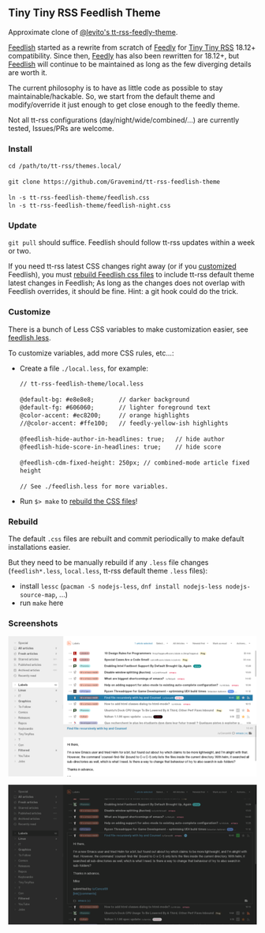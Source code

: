## Tiny Tiny RSS Feedlish Theme

Approximate clone of [@levito's tt-rss-feedly-theme][Feedly].

[Feedlish][] started as a rewrite from scratch of [Feedly][] for [Tiny Tiny
RSS](https://tt-rss.org/) 18.12+ compatibility. Since then, [Feedly][] has also
been rewritten for 18.12+, but [Feedlish][] will continue to be maintained as
long as the few diverging details are worth it.

The current philosophy is to have as little code as possible to stay
maintainable/hackable. So, we start from the default theme and modify/override
it just enough to get close enough to the feedly theme.

Not all tt-rss configurations (day/night/wide/combined/...) are currently
tested, Issues/PRs are welcome.

[Feedly]: https://github.com/levito/tt-rss-feedly-theme
[Feedlish]: https://github.com/Gravemind/tt-rss-feedlish-theme

### Install

```
cd /path/to/tt-rss/themes.local/

git clone https://github.com/Gravemind/tt-rss-feedlish-theme

ln -s tt-rss-feedlish-theme/feedlish.css
ln -s tt-rss-feedlish-theme/feedlish-night.css
```

### Update

`git pull` should suffice. Feedlish should follow tt-rss updates within a week or
two.

If you need tt-rss latest CSS changes right away (or if you
[customized](#customize) Feedlish), you must [rebuild Feedlish css
files](#rebuild) to include tt-rss default theme latest changes in Feedlish; As
long as the changes does not overlap with Feedlish overrides, it should be
fine. Hint: a git hook could do the trick.

### Customize

There is a bunch of Less CSS variables to make customization easier, see
[feedlish.less](feedlish.less).

To customize variables, add more CSS rules, etc...:

* Create a file `./local.less`, for example:

  ```less
  // tt-rss-feedlish-theme/local.less

  @default-bg: #e8e8e8;       // darker background
  @default-fg: #606060;       // lighter foreground text
  @color-accent: #ec8200;     // orange highlights
  //@color-accent: #ffe100;   // feedly-yellow-ish highlights

  @feedlish-hide-author-in-headlines: true;   // hide author
  @feedlish-hide-score-in-headlines: true;    // hide score

  @feedlish-cdm-fixed-height: 250px; // combined-mode article fixed height

  // See ./feedlish.less for more variables.

  ```

* Run `$> make` to [rebuild the CSS files](#Rebuild)!

### Rebuild

The default `.css` files are rebuilt and commit periodically to make default
installations easier.

But they need to be manually rebuild if any `.less` file changes
(`feedlish*.less`, `local.less`, tt-rss default theme `.less` files):

- install `lessc` (`pacman -S nodejs-less`, `dnf install nodejs-less nodejs-source-map`, ...)
- run `make` here

### Screenshots

![feedlish](./screenshots/feedlish.png)

![feedlish-night](./screenshots/feedlish-night.png)

